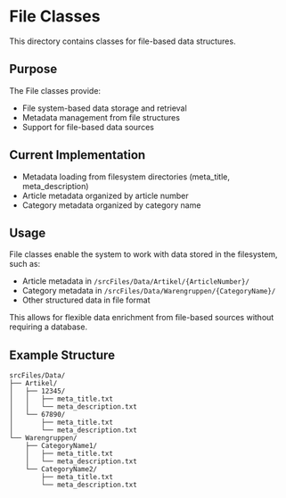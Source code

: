 # File Classes

This directory contains classes for file-based data structures.

## Purpose
The File classes provide:
- File system-based data storage and retrieval
- Metadata management from file structures
- Support for file-based data sources

## Current Implementation
- Metadata loading from filesystem directories (meta_title, meta_description)
- Article metadata organized by article number
- Category metadata organized by category name

## Usage
File classes enable the system to work with data stored in the filesystem, such as:
- Article metadata in `/srcFiles/Data/Artikel/{ArticleNumber}/`
- Category metadata in `/srcFiles/Data/Warengruppen/{CategoryName}/`
- Other structured data in file format

This allows for flexible data enrichment from file-based sources without requiring a database.

## Example Structure
```
srcFiles/Data/
├── Artikel/
│   ├── 12345/
│   │   ├── meta_title.txt
│   │   └── meta_description.txt
│   └── 67890/
│       ├── meta_title.txt
│       └── meta_description.txt
└── Warengruppen/
    ├── CategoryName1/
    │   ├── meta_title.txt
    │   └── meta_description.txt
    └── CategoryName2/
        ├── meta_title.txt
        └── meta_description.txt
```
